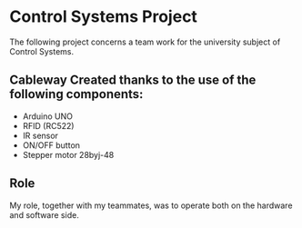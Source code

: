 # Control Systems Project 
The following project concerns a team work for the university subject of Control Systems. 

## Cableway Created thanks to the use of the following components: 
- Arduino UNO
- RFID (RC522)
- IR sensor
- ON/OFF button
- Stepper motor 28byj-48

## Role
My role, together with my teammates, was to operate both on the hardware and software side.
